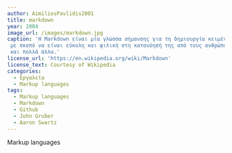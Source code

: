 ```yaml
---
author: AimiliosPavlidis2001
title: markdown
year: 2004
image_url: /images/markdown.jpg
caption: 'Η Markdown είναι μία γλώσσα σήμανσης για τη δημιουργία κειμένου με τη δυνατότητα μορφοποίησης. Ο john Gruber και ο Aaron Swartz το 2004 δημιούργησαν τη γλώσσα αυτή
 με σκοπό να είναι εύκολη και φιλική στη κατανόησή της από τους ανθρώπους αναγνώστες. Η Markdown έχει ποικίλες χρήσεις όπως την ανταλλαγή άμεσων μηνυμάτων, τα αρχεία readme
 και πολλά άλλα.'
license_url: 'https://en.wikipedia.org/wiki/Markdown'
license_text: Courtesy of Wikipedia
categories:
  - Εργαλεία 
  - Markup languages
tags:
  - Markup languages
  - Markdown
  - Github
  - John Gruber
  - Aaron Swartz
---
```

Markup languages
